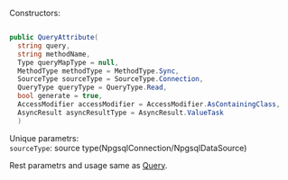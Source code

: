 Constructors:

```C#

public QueryAttribute(
  string query,
  string methodName,
  Type queryMapType = null,
  MethodType methodType = MethodType.Sync,
  SourceType sourceType = SourceType.Connection,
  QueryType queryType = QueryType.Read,
  bool generate = true,
  AccessModifier accessModifier = AccessModifier.AsContainingClass,
  AsyncResult asyncResultType = AsyncResult.ValueTask
  )

```
Unique parametrs:<br>
`sourceType`: source type(NpgsqlConnection/NpgsqlDataSource)<br>

Rest parametrs and usage same as [Query](https://github.com/SoftStoneDevelop/Gedaq.DbConnection/blob/main/Documentation/Query.md).
